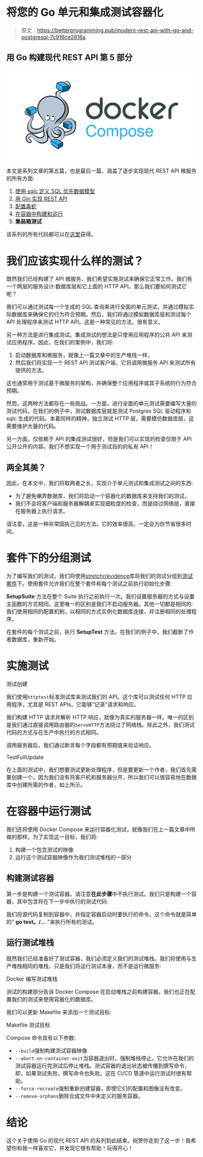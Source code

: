 # 将您的 Go 单元和集成测试容器化

> 原文：<https://betterprogramming.pub/modern-rest-api-with-go-and-postgresql-7c916ce2816a>

## 用 Go 构建现代 REST API 第 5 部分

![](img/210f1e261d55d9f921f56697b82747d6.png)

本文是系列文章的第五篇，也是最后一篇，涵盖了逐步实现现代 REST API 微服务的所有方面:

1.  [使用 sqlc 定义 SQL 优先数据模型](https://medium.com/@bquenin/modern-rest-api-with-go-and-postgresql-c765d571b9e7)
2.  [用 Gin 实现 REST API](https://medium.com/@bquenin/modern-rest-api-with-go-and-postgresql-39b0e966534a)
3.  [配置毒蛇](https://medium.com/@bquenin/modern-rest-api-with-go-and-postgresql-1d48767a813)
4.  [在容器中构建和运行](https://medium.com/@bquenin/modern-rest-api-with-go-and-postgresql-e0070aa1b383)
5.  **集装箱测试**

该系列的所有代码都可以在[这里](https://github.com/bquenin/modern-go-rest-api-tutorial)获得。

# 我们应该实现什么样的测试？

既然我们已经构建了 API 微服务，我们希望实施测试来确保它正常工作。我们有一个两层的服务设计:数据库层和它上面的 HTTP API。那么我们要如何测试它呢？

我们可以通过测试每一个生成的 SQL 查询来进行全面的单元测试，并通过模拟实际数据库来确保它的行为符合预期。然后，我们将通过模拟数据库层和测试每个 API 处理程序来测试 HTTP API。这是一种常见的方法，很有意义。

另一种方法是进行集成测试。集成测试的想法是只使用应用程序的公共 API 来测试应用程序。因此，在我们的案例中，我们将:

1.  启动数据库和微服务，就像上一篇文章中的生产堆栈一样，
2.  然后我们将实现一个 REST API 测试客户端，它将调用微服务 API 来测试所有提供的方法。

这也通常用于测试基于微服务的架构，并确保整个应用程序或其子系统的行为符合预期。

然而，这两种方法都存在一些挑战。一方面，进行全面的单元测试需要编写大量的测试代码，在我们的例子中，测试数据库层就是测试 Postgres SQL 驱动程序和 sqlc 生成的代码。本着同样的精神，独立测试 HTTP 层，需要模仿数据库层，这需要维护大量的代码。

另一方面，仅依赖于 API 的集成测试很好，但是我们可以实现的检查仅限于 API 公开公开的内容。我们不想实现一个用于测试目的的私有 API！

## 两全其美？

因此，在本文中，我们将取两者之长，实现介于单元测试和集成测试之间的东西:

*   为了避免嘲弄数据库，我们将启动一个容器化的数据库来支持我们的测试，
*   我们不会将客户端和服务器解耦来实现细粒度的检查，而是绕过网络层，直接在服务器上执行请求。

请注意，这是一种非常固执己见的方法。它的效率很高，一定会为你节省很多时间。

# 套件下的分组测试

为了编写我们的测试，我们将使用[stretchr/evidence](https://github.com/stretchr/testify)库将我们的测试分组到[测试套件](https://github.com/stretchr/testify#suite-package)下。使用套件允许我们在整个套件和每个测试之前执行初始化步骤:

**SetupSuite** 方法在整个 Suite 执行之前执行一次。我们设置服务器的方式与设置主函数的方式相同。这里唯一的区别是我们不启动服务器。其他一切都是相同的:我们使用相同的配置机制，以相同的方式实例化数据库连接，并注册相同的处理程序。

在套件的每个测试之前，执行 **SetupTest** 方法。在我们的例子中，我们截断了作者数据库，重新开始。

# 实施测试

测试创建

我们使用`httptest`标准测试库来测试我们的 API。这个库可以测试任何 HTTP 应用程序，尤其是 REST APIs。它能够“记录”请求和响应。

我们构建 HTTP 请求并解析 HTTP 响应，就像为真实的服务器一样。唯一的区别是我们通过直接调用路由器的`ServeHTTP`方法绕过了网络栈。除此之外，我们测试代码的方式与在生产中执行的方式相同。

调用服务器后，我们通过断言每个字段都有预期值来验证响应。

TestFullUpdate

在上面的测试中，我们想要测试更新处理程序，但是要更新一个作者，我们首先需要创建一个。因为我们没有将客户机和服务器分开，所以我们可以很容易地在数据库中创建所需的作者，如上所示。

# 在容器中运行测试

我们还将使用 Docker Compose 来运行容器化测试，就像我们在上一篇文章中所做的那样。为了实现这一目标，我们将:

1.  构建一个包含测试的映像
2.  运行这个测试容器映像作为我们测试堆栈的一部分

## 构建测试容器

第一步是构建一个测试容器。请注意**在此步骤**中不执行测试。我们只是构建一个容器，其中包含将在下一步中执行的测试代码:

我们将源代码复制到容器中，并指定容器启动时要执行的命令。这个命令就是简单的" **go test。/…** "来执行所有的测试。

## 运行测试堆栈

既然我们已经准备好了测试容器，我们必须定义我们的测试堆栈。我们将使用与生产堆栈相同的堆栈，只是我们将运行测试本身，而不是运行微服务:

Docker 编写测试堆栈

测试的构建部分告诉 Docker Compose 在启动堆栈之前构建容器。我们也正在配置我们的测试来使用容器化的数据库。

我们可以更新 Makefile 来添加一个测试目标:

Makefile 测试目标

Compose 命令具有以下参数:

*   `--build`强制构建测试容器映像
*   `--abort-on-container-exit`当容器退出时，强制堆栈停止。它允许在我们的测试容器运行完测试后停止堆栈。测试容器的退出状态被传播到撰写命令，即，如果测试失败，撰写命令也失败。这在 CI/CD 管道中运行测试时很有帮助。
*   `--force-recreate`强制重新创建容器，即使它们的配置和图像没有改变。
*   `--remove-orphans`删除合成文件中未定义的服务容器。

# 结论

这个关于使用 Go 的现代 REST API 的系列到此结束。祝贺你走到了这一步！我希望你和我一样喜欢它，并发现它很有帮助！玩得开心！